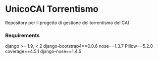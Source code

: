 # UnicoCAI Torrentismo

Repository per il progetto di gestione del torrentismo del CAI

### Requirements
django >= 1.9, < 2
django-bootstrap4==0.0.6
nose==1.3.7
Pillow==5.2.0
coverage==4.5.1
django-nose==1.4.5
